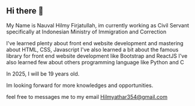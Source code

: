 ## Hi there 👋

My Name is Nauval Hilmy Firjatullah, im currently working as Civil Servant specifically at Indonesian Ministry of Immigration and Correction

I've learned plenty about front end website development and mastering about HTML, CSS, Javascript
I've also learned a bit about the famous library for front end website development like Bootstrap and ReactJS
I've also learned few about others programming language like Python and C

In 2025, I will be 19 years old.

Im looking forward for more knowledges and opportunities.

feel free to messages me to my email
Hilmyathar354@gmail.com


